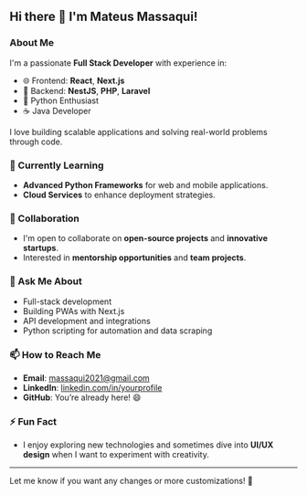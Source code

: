 ## Hi there 👋 I'm Mateus Massaqui!

### About Me
I'm a passionate **Full Stack Developer** with experience in:
- 🌐 Frontend: **React**, **Next.js**
- 🚀 Backend: **NestJS**, **PHP**, **Laravel**
- 🐍 Python Enthusiast
- ☕ Java Developer

I love building scalable applications and solving real-world problems through code.

### 🌱 Currently Learning
- **Advanced Python Frameworks** for web and mobile applications.
- **Cloud Services** to enhance deployment strategies.

### 👯 Collaboration
- I'm open to collaborate on **open-source projects** and **innovative startups**.
- Interested in **mentorship opportunities** and **team projects**.

### 💬 Ask Me About
- Full-stack development
- Building PWAs with Next.js
- API development and integrations
- Python scripting for automation and data scraping

### 📫 How to Reach Me
- **Email**: [massaqui2021@gmail.com](mailto:massaqui2021@gmail.com)
- **LinkedIn**: [linkedin.com/in/yourprofile](https://linkedin.com/in/yourprofile)
- **GitHub**: You’re already here! 😄

### ⚡ Fun Fact
- I enjoy exploring new technologies and sometimes dive into **UI/UX design** when I want to experiment with creativity.

---

Let me know if you want any changes or more customizations! 🚀
